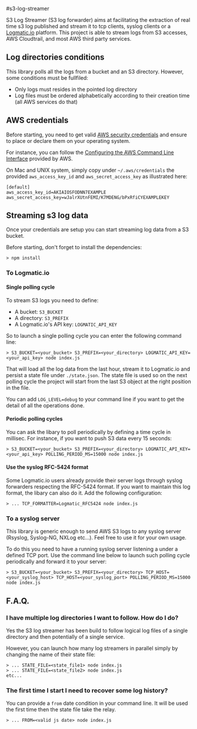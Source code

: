 #s3-log-streamer

S3 Log Streamer (S3 log forwarder) aims at facilitating the extraction of real time s3 log published and stream it to tcp clients, syslog clients or a [Logmatic.io](http://logmatic.io) platform. This project is able to stream logs from S3 accesses, AWS Cloudtrail, and most AWS third party services.

## Log directories conditions

This library polls all the logs from a bucket and an S3 directory. However, some conditions must be fullfiled:

* Only logs must resides in the pointed log directory
* Log files must be ordered alphabetically according to their creation time (all AWS services do that)

## AWS credentials

Before starting, you need to get valid [AWS security credentials](http://docs.aws.amazon.com/general/latest/gr/aws-security-credentials.html) and ensure to place or declare them on your operating system.

For instance, you can follow the [Configuring the AWS Command Line Interface](http://docs.aws.amazon.com/cli/latest/userguide/cli-chap-getting-started.html) provided by AWS.

On Mac and UNIX system, simply copy under `~/.aws/credentials` the provided `aws_access_key_id` and `aws_secret_access_key` as illustrated here:

```
[default]
aws_access_key_id=AKIAIOSFODNN7EXAMPLE
aws_secret_access_key=wJalrXUtnFEMI/K7MDENG/bPxRfiCYEXAMPLEKEY
```

## Streaming s3 log data
Once your credentials are setup you can start streaming log data from a S3 bucket.

Before starting, don't forget to install the dependencies:

```
> npm install
```

### To Logmatic.io

#### Single polling cycle

To stream S3 logs you need to define:

- A bucket: `S3_BUCKET`
- A directory: `S3_PREFIX`
- A Logmatic.io's API key: `LOGMATIC_API_KEY`

So to launch a single polling cycle you can enter the following command line:

```
> S3_BUCKET=<your_bucket> S3_PREFIX=<your_directory> LOGMATIC_API_KEY=<your_api_key> node index.js
```

That will load all the log data from the last hour, stream it to Logmatic.io and persist a state file under `./state.json`. The state file is used so on the next polling cycle the project will start from the last S3 object at the right position in the file.

You can add `LOG_LEVEL=debug` to your command line if you want to get the detail of all the operations done.

#### Periodic polling cycles

You can ask the libary to poll periodically by defining a time cycle in millisec. For instance, if you want to push S3 data every 15 seconds:

```
> S3_BUCKET=<your_bucket> S3_PREFIX=<your_directory> LOGMATIC_API_KEY=<your_api_key> POLLING_PERIOD_MS=15000 node index.js
```

#### Use the syslog RFC-5424 format

Some Logmatic.io users already provide their server logs through syslog forwarders respecting the RFC-5424 format.
If you want to maintain this log format, the libary can also do it. Add the following configuration:

```
> ... TCP_FORMATTER=Logmatic_RFC5424 node index.js
```

### To a syslog server

This library is generic enough to send AWS S3 logs to any syslog server (Rsyslog, Syslog-NG, NXLog etc...). Feel free to use it for your own usage.

To do this you need to have a running syslog server listening a under a defined TCP port.
Use the command line below to launch such polling cycle periodically and forward it to your server:

```
> S3_BUCKET=<your_bucket> S3_PREFIX=<your_directory> TCP_HOST=<your_syslog_host> TCP_HOST=<your_syslog_port> POLLING_PERIOD_MS=15000 node index.js
``` 

## F.A.Q.

### I have multiple log directories I want to follow. How do I do?

Yes the S3 log streamer has been build to follow logical log files of a single directory and then potentially of a single service.

However, you can launch how many log streamers in parallel simply by changing the name of their state file:

```
> ... STATE_FILE=<state_file1> node index.js
> ... STATE_FILE=<state_file2> node index.js
etc...
```

### The first time I start I need to recover some log history?

You can provide a `from` date condition in your command line. It will be used the first time then the state file take the relay.

```
> ... FROM=<valid js date> node index.js
```